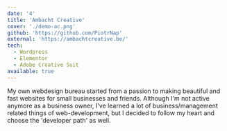 ```yaml
---
date: '4'
title: 'Ambacht Creative'
cover: './demo-ac.png'
github: 'https://github.com/PiotrNap'
external: 'https://ambachtcreative.be/'
tech:
  - Wordpress
  - Elementor
  - Adobe Creative Suit
available: true
---
```


My own webdesign bureau started from a passion to making beautiful and fast websites for small businesses and friends. Although I'm not active anymore as a business owner, I've learned a lot of business/management related things of web-development, but I decided to follow my heart and choose the 'developer path' as well.
